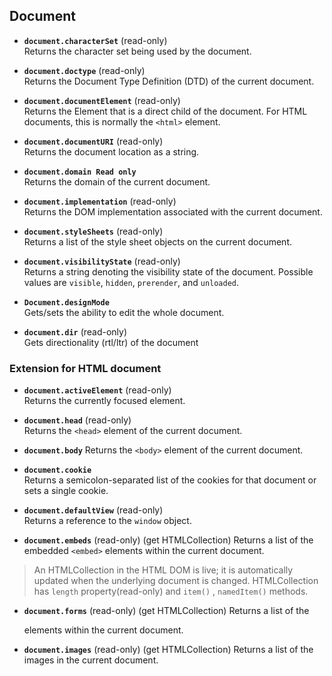 ## Document

- **`document.characterSet`** (read-only)  
    Returns the character set being used by the document.
    
- **`document.doctype`** (read-only)  
    Returns the Document Type Definition (DTD) of the current document.
    
- **`document.documentElement`** (read-only)  
    Returns the Element that is a direct child of the document. For HTML documents, this is normally the `<html>` element.
    
- **`document.documentURI`** (read-only)  
    Returns the document location as a string.
    
- **`document.domain Read only`**  
     Returns the domain of the current document.
    
- **`document.implementation`** (read-only)  
    Returns the DOM implementation associated with the current document.
    
- **`document.styleSheets`** (read-only)  
    Returns a list of the style sheet objects on the current document.
    
- **`document.visibilityState`**  (read-only)   
    Returns a string denoting the visibility state of the document. Possible values are `visible`,  `hidden`,  `prerender`, and `unloaded`.

- **`Document.designMode`**  
    Gets/sets the ability to edit the whole document.

- **`document.dir`** (read-only)  
    Gets directionality (rtl/ltr) of the document
    
    
    
### Extension for HTML document
- **`document.activeElement`** (read-only)  
    Returns the currently focused element.

- **`document.head`** (read-only)  
    Returns the `<head>` element of the current document.
    
- **`document.body`**
    Returns the `<body>` element of the current document.
    
- **`document.cookie`**  
    Returns a semicolon-separated list of the cookies for that document or sets a single cookie.
    
- **`document.defaultView`** (read-only)  
    Returns a reference to the `window` object.
    
- **`document.embeds`** (read-only)  (get HTMLCollection)
    Returns a list of the embedded `<embed>` elements within the current document.

> An HTMLCollection in the HTML DOM is live; it is automatically updated when the underlying document is changed. HTMLCollection has `length` property(read-only) and `item()` , `namedItem()` methods.

- **`document.forms`** (read-only)  (get HTMLCollection)
    Returns a list of the <form> elements within the current document.

- **`document.images`** (read-only)  (get HTMLCollection)
    Returns a list of the images in the current document.






















